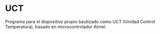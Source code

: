 # UCT
Programa para el dispositivo propio bautizado como UCT (Unidad Control Temperatura), basado en microcontrolador Atmel.
